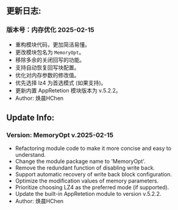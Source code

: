 ## 更新日志:

### 版本号：内存优化 2025-02-15

- 重构模块代码，更加简洁易懂。
- 更改模块包名为 `MemoryOpt`。
- 移除多余的关闭回写的功能。
- 支持自动恢复回写块配置。
- 优化对内存参数的修改值。
- 优先选择 lz4 为首选模式 (如果支持)。
- 更新内置 AppRetetion 模块版本为 v.5.2.2。
- Author: 焕晨HChen

## Update Info:

### Version: MemoryOpt v.2025-02-15

- Refactoring module code to make it more concise and easy to understand.
- Change the module package name to 'MemoryOpt'.
- Remove the redundant function of disabling write back.
- Support automatic recovery of write back block configuration.
- Optimize the modification values of memory parameters.
- Prioritize choosing LZ4 as the preferred mode (if supported).
- Update the built-in AppRetetion module to version v.5.2.2.
- Author: 焕晨HChen
